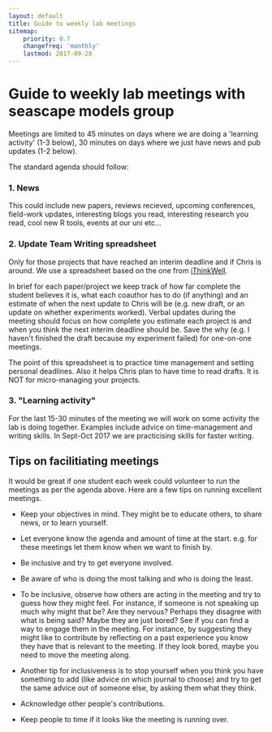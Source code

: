 ```yaml
---
layout: default
title: Guide to weekly lab meetings
sitemap:
    priority: 0.7
    changefreq: 'monthly'
    lastmod: 2017-09-28
---
```


# Guide to weekly lab meetings with seascape models group

Meetings are limited to 45 minutes on days where we are doing a 'learning activity' (1-3 below), 30 minutes on days where we just have news and pub updates (1-2 below).

The standard agenda should follow:

### 1. News

This could include new papers, reviews recieved, upcoming conferences, field-work updates, interesting blogs you read, interesting research you read, cool new R tools, events at our uni etc...

### 2. Update Team Writing spreadsheet

Only for those projects that have reached an interim deadline and if Chris is around. We use a spreadsheet based on the one from [iThinkWell](http://www.ithinkwell.com.au/team-writing-tool).

In brief for each paper/project we keep track of how far complete the student believes it is, what each coauthor has to do (if anything) and an estimate of when the next update to Chris will be (e.g. new draft, or an update on whether experiments worked).  Verbal updates during the meeting should focus on how complete you estimate each project is and when you think the next interim deadline should be. Save the why (e.g. I haven't finished the draft because my experiment failed) for one-on-one meetings.

The point of this spreadsheet is to practice time management and setting personal deadlines. Also it helps Chris plan to have time to read drafts. It is NOT for micro-managing your projects.

### 3. "Learning activity"

For the last 15-30 minutes of the meeting we will work on some activity the lab is doing together. Examples include advice on time-management and writing skills. In Sept-Oct 2017 we are practicising skills for faster writing.

## Tips on facilitiating meetings

It would be great if one student each week could volunteer to run the meetings as per the agenda above. Here are a few tips on running excellent meetings.

* Keep your objectives in mind. They might be to educate others, to share news, or to learn yourself.

* Let everyone know the agenda and amount of time at the start. e.g. for these meetings let them know when we want to finish by.

* Be inclusive and try to get everyone involved.

* Be aware of who is doing the most talking and who is doing the least.

* To be inclusive, observe how others are acting in the meeting and try to guess how they might feel. For instance, if someone is not speaking up much why might that be? Are they nervous? Perhaps they disagree with what is being said? Maybe they are just bored? See if you can find a way to engage them in the meeting. For instance, by suggesting they might like to contribute by reflecting on a past experience you know they have that is relevant to the meeting. If they look bored, maybe you need to move the meeting along.

* Another tip for inclusiveness is to stop yourself when you think you have something to add (like advice on which journal to choose) and try to get the same advice out of someone else, by asking them what they think.

* Acknowledge other people's contributions.

* Keep people to time if it looks like the meeting is running over.
